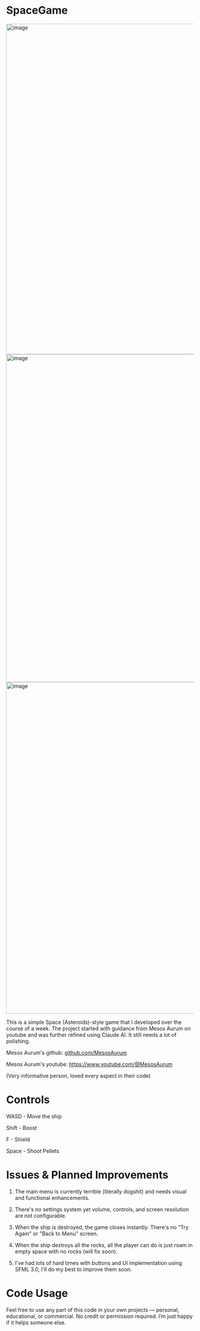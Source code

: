 # SpaceGame


<img width="1591" height="888" alt="image" src="https://github.com/user-attachments/assets/25c83de1-0976-4caa-91e4-0e5d6b730044" />



<img width="1581" height="881" alt="image" src="https://github.com/user-attachments/assets/51aa4dc3-f99b-4d72-b0e4-b03338fa5960" />




<img width="1589" height="891" alt="image" src="https://github.com/user-attachments/assets/e6e123df-c0b4-4e5a-88fb-6f458c5bce47" />






This is a simple Space (Asteroids)-style game that I developed over the course of a week. The project started with guidance from Mesos Aurum on youtube and was further refined using Claude AI. It still needs a lot of polishing.





Mesos Aurum's github: [github.com/MesosAurum](https://github.com/MesosAurum)


Mesos Aurum's youtube: https://www.youtube.com/@MesosAurum


(Very informative person, loved every aspect in their code)








# Controls


WASD - Move the ship


Shift - Boost


F - Shield


Space - Shoot Pellets







# Issues & Planned Improvements

1. The main menu is currently terrible (literally dogshit) and needs visual and functional enhancements.

2. There's no settings system yet volume, controls, and screen resolution are not configurable.

3. When the ship is destroyed, the game closes instantly. There's no "Try Again" or "Back to Menu" screen.

4. When the ship destroys all the rocks, all the player can do is just roam in empty space with no rocks (will fix soon).

5. I’ve had lots of hard times with buttons and UI implementation using SFML 3.0, I'll do my best to improve them soon.






# Code Usage

Feel free to use any part of this code in your own projects — personal, educational, or commercial.
No credit or permission required. I’m just happy if it helps someone else.
